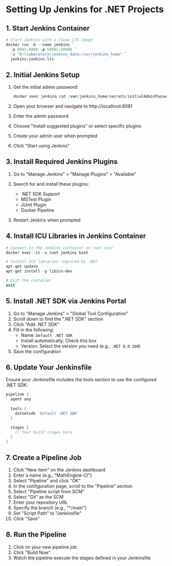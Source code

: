 # Setting Up Jenkins for .NET Projects

## 1. Start Jenkins Container

```powershell
# Start Jenkins with a clean LTS image
docker run -d --name jenkins `
  -p 8081:8080 -p 50001:50000 `
  -v "D:\laboratory\jenkins_data:/var/jenkins_home" `
  jenkins/jenkins:lts
```

## 2. Initial Jenkins Setup

1. Get the initial admin password:
   ```powershell
   docker exec jenkins cat /var/jenkins_home/secrets/initialAdminPassword
   ```

2. Open your browser and navigate to http://localhost:8081
3. Enter the admin password
4. Choose "Install suggested plugins" or select specific plugins
5. Create your admin user when prompted
6. Click "Start using Jenkins"

## 3. Install Required Jenkins Plugins

1. Go to "Manage Jenkins" > "Manage Plugins" > "Available"
2. Search for and install these plugins:
   - .NET SDK Support
   - MSTest Plugin
   - JUnit Plugin
   - Docker Pipeline

3. Restart Jenkins when prompted

## 4. Install ICU Libraries in Jenkins Container

```powershell
# Connect to the Jenkins container as root user
docker exec -it -u root jenkins bash

# Install ICU libraries required by .NET
apt-get update
apt-get install -y libicu-dev

# Exit the container
exit
```

## 5. Install .NET SDK via Jenkins Portal

1. Go to "Manage Jenkins" > "Global Tool Configuration"
2. Scroll down to find the ".NET SDK" section
3. Click "Add .NET SDK"
4. Fill in the following:
   - Name: `Default .NET SDK`
   - Install automatically: Check this box
   - Version: Select the version you need (e.g., `.NET 8.0.100`)
5. Save the configuration

## 6. Update Your Jenkinsfile

Ensure your Jenkinsfile includes the tools section to use the configured .NET SDK:

```groovy
pipeline {
  agent any
  
  tools {
    dotnetsdk 'Default .NET SDK'
  }

  stages {
    // Your build stages here
  }
}
```

## 7. Create a Pipeline Job

1. Click "New Item" on the Jenkins dashboard
2. Enter a name (e.g., "MathEngine-CI")
3. Select "Pipeline" and click "OK"
4. In the configuration page, scroll to the "Pipeline" section
5. Select "Pipeline script from SCM"
6. Select "Git" as the SCM
7. Enter your repository URL
8. Specify the branch (e.g., "*/main")
9. Set "Script Path" to "Jenkinsfile"
10. Click "Save"

## 8. Run the Pipeline

1. Click on your new pipeline job
2. Click "Build Now"
3. Watch the pipeline execute the stages defined in your Jenkinsfile